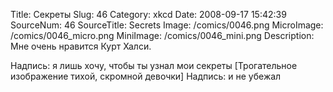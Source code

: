 Title: Секреты 
Slug: 46 
Category: xkcd 
Date: 2008-09-17 15:42:39 
SourceNum: 46 
SourceTitle: Secrets 
Image: /comics/0046.png 
MicroImage: /comics/0046_micro.png 
MiniImage: /comics/0046_mini.png 
Description: Мне очень нравится Курт Халси. 

Надпись: я лишь хочу, чтобы ты узнал мои секреты
[Трогательное изображение тихой, скромной девочки]
Надпись: и не убежал
